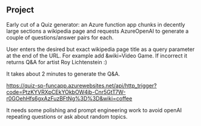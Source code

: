 ## Project
Early cut of a Quiz generator: an Azure function app chunks in decently large sections a wikipedia page and requests AzureOpenAI to generate a couple of questions/answer pairs for each.

User enters the desired but exact wikipedia page title as a query parameter at the end of the URL. For example add &wiki=Video Game. If incorrect it returns Q&A for artist Roy Lichtenstein :)

It takes about 2 minutes to generate the Q&A.

https://quiz-sp-funcapp.azurewebsites.net/api/http_trigger?code=PtzKYVRXpCEkYOkbOW4jb-Cnr5GtT7W-r0GOehHfs6gxAzFuzBFtNg%3D%3D&wiki=coffee

It needs some polishing and prompt engineering work to avoid openAI repeating questions or ask about random topics.
